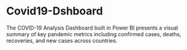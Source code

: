 # Covid19-Dshboard
The COVID-19 Analysis Dashboard built in Power BI presents a visual summary of key pandemic metrics including confirmed cases, deaths, recoveries, and new cases across countries.
